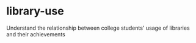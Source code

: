 # library-use
Understand the relationship between college students' usage of  libraries and their achievements

